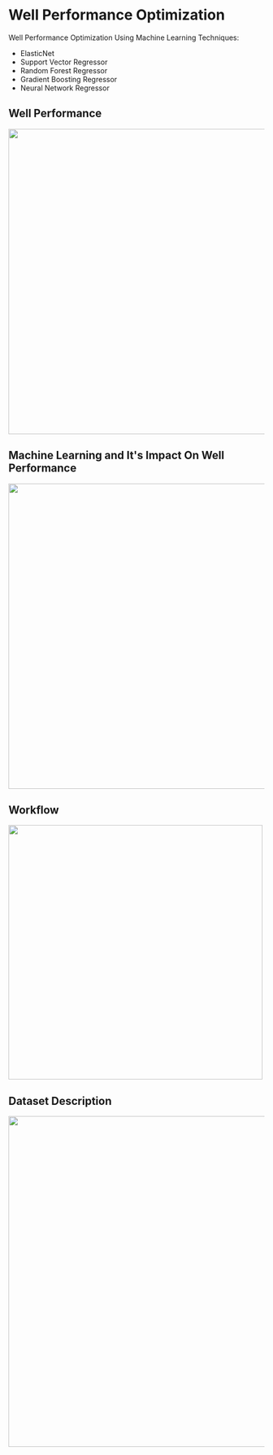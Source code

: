# Well Performance Optimization

Well Performance Optimization Using Machine Learning Techniques:

- ElasticNet
- Support Vector Regressor
- Random Forest Regressor
- Gradient Boosting Regressor
- Neural Network Regressor

## Well Performance 

<img src="https://user-images.githubusercontent.com/65777681/93686940-45f9a280-fa7f-11ea-8656-fe4ad2b43afb.PNG" width="600">

## Machine Learning and It's Impact On Well Performance 

<img src="https://user-images.githubusercontent.com/65777681/93686947-54e05500-fa7f-11ea-8494-d000caea48bd.PNG" width="600">

## Workflow

<img src="https://user-images.githubusercontent.com/65777681/93686958-61fd4400-fa7f-11ea-8b4b-e7f8f06fd793.PNG" width="500">

## Dataset Description

<img src="https://user-images.githubusercontent.com/65777681/93686961-6de90600-fa7f-11ea-9068-2bdce50d56a4.PNG" width="650">
